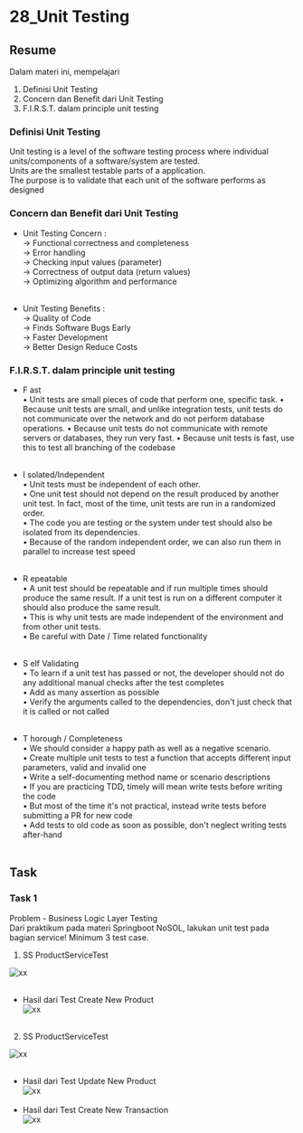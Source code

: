 # 28_Unit Testing

## Resume

Dalam materi ini, mempelajari <br />

1. Definisi Unit Testing <br />
2. Concern dan Benefit dari Unit Testing<br />
3. F.I.R.S.T. dalam principle unit testing <br />

### Definisi Unit Testing

Unit testing is a level of the software testing process where
individual units/components of a software/system are
tested.<br />
Units are the smallest testable parts of a application.<br />
The purpose is to validate that each unit of the software
performs as designed

### Concern dan Benefit dari Unit Testing

- Unit Testing Concern : <br/>
  -> Functional correctness and completeness <br/>
  -> Error handling <br/>
  -> Checking input values (parameter) <br/>
  -> Correctness of output data (return values) <br/>
  -> Optimizing algorithm and performance <br/><br />

- Unit Testing Benefits : <br />
  -> Quality of Code <br />
  -> Finds Software Bugs Early <br />
  -> Faster Development <br />
  -> Better Design Reduce Costs <br />

### F.I.R.S.T. dalam principle unit testing

- F ast<br />
  • Unit tests are small pieces of code that perform one, specific task.
  • Because unit tests are small, and unlike integration tests, unit tests do not communicate over the network and do not perform database operations.
  • Because unit tests do not communicate with remote servers or databases, they run very fast.
  • Because unit tests is fast, use this to test all branching of the codebase
  <br /><br />

- I solated/Independent <br />
  • Unit tests must be independent of each other. <br />
  • One unit test should not depend on the result produced by another unit test. In fact, most of the time, unit tests are run in a randomized order. <br />
  • The code you are testing or the system under test should also be isolated from its dependencies. <br />
  • Because of the random independent order, we can also run them in parallel to increase test speed <br /><br />

- R epeatable<br />
  • A unit test should be repeatable and if run multiple times should produce the same result. If a unit test is run on a different computer it should also produce the same result. <br />
  • This is why unit tests are made independent of the environment and from other unit tests. <br />
  • Be careful with Date / Time related functionality <br /><br />

- S elf Validating<br />
  • To learn if a unit test has passed or not, the developer should not do any additional manual checks after the test completes <br />
  • Add as many assertion as possible <br />
  • Verify the arguments called to the dependencies, don't just check that it is called or not called <br /><br />

- T horough / Completeness<br />
  • We should consider a happy path as well as a negative scenario. <br />
  • Create multiple unit tests to test a function that accepts different input parameters, valid and invalid one <br />
  • Write a self-documenting method name or scenario descriptions <br />
  • If you are practicing TDD, timely will mean write tests before writing the code <br />
  • But most of the time it's not practical, instead write tests before submitting a PR for new code <br />
  • Add tests to old code as soon as possible, don't neglect writing tests after-hand <br /><br />

## Task

### Task 1

Problem - Business Logic Layer Testing <br />
Dari praktikum pada materi Springboot NoSOL, lakukan unit test pada bagian service! Minimum 3 test case.

1.  SS ProductServiceTest<br />

![xx]()<br /><br />

- Hasil dari Test Create New Product<br />
  ![xx]()<br /><br />

2. SS ProductServiceTest<br />

![xx]()<br /><br />

- Hasil dari Test Update New Product<br />
  ![xx]()<br /><br />
- Hasil dari Test Create New Transaction<br />
  ![xx]()<br /><br />

